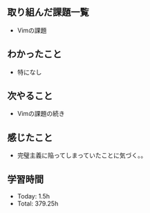 ## 取り組んだ課題一覧
- Vimの課題
## わかったこと
- 特になし
## 次やること
- Vimの課題の続き
## 感じたこと
- 完璧主義に陥ってしまっていたことに気づく。。
## 学習時間
- Today: 1.5h
- Total: 379.25h

